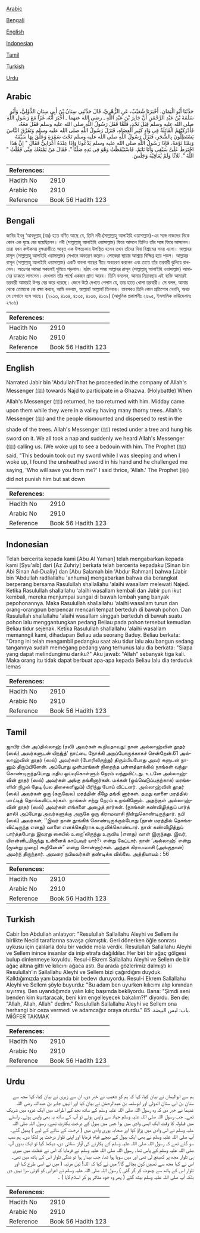 [Arabic](#arabic)

[Bengali](#bengali)

[English](#english)

[Indonesian](#indonesian)

[Tamil](#tamil)

[Turkish](#turkish)

[Urdu](#urdu)

## Arabic


<div dir="rtl" lang="ar" style={{fontSize:'larger',backgroundColor:'#f8f9fa',padding:20}}>
حَدَّثَنَا أَبُو الْيَمَانِ، أَخْبَرَنَا شُعَيْبٌ، عَنِ الزُّهْرِيِّ، قَالَ حَدَّثَنِي سِنَانُ بْنُ أَبِي سِنَانٍ الدُّؤَلِيُّ، وَأَبُو سَلَمَةَ بْنُ عَبْدِ الرَّحْمَنِ أَنَّ جَابِرَ بْنَ عَبْدِ اللَّهِ ـ رضى الله عنهما ـ أَخْبَرَ أَنَّهُ، غَزَا مَعَ رَسُولِ اللَّهِ صلى الله عليه وسلم قِبَلَ نَجْدٍ، فَلَمَّا قَفَلَ رَسُولُ اللَّهِ صلى الله عليه وسلم قَفَلَ مَعَهُ، فَأَدْرَكَتْهُمُ الْقَائِلَةُ فِي وَادٍ كَثِيرِ الْعِضَاهِ، فَنَزَلَ رَسُولُ اللَّهِ صلى الله عليه وسلم وَتَفَرَّقَ النَّاسُ يَسْتَظِلُّونَ بِالشَّجَرِ، فَنَزَلَ رَسُولُ اللَّهِ صلى الله عليه وسلم تَحْتَ سَمُرَةٍ وَعَلَّقَ بِهَا سَيْفَهُ وَنِمْنَا نَوْمَةً، فَإِذَا رَسُولُ اللَّهِ صلى الله عليه وسلم يَدْعُونَا وَإِذَا عِنْدَهُ أَعْرَابِيٌّ فَقَالَ ‏"‏ إِنَّ هَذَا اخْتَرَطَ عَلَىَّ سَيْفِي وَأَنَا نَائِمٌ، فَاسْتَيْقَظْتُ وَهْوَ فِي يَدِهِ صَلْتًا ‏"‏‏.‏ فَقَالَ مَنْ يَمْنَعُكَ مِنِّي فَقُلْتُ ‏"‏ اللَّهُ ‏"‏‏.‏ ثَلاَثًا وَلَمْ يُعَاقِبْهُ وَجَلَسَ‏.‏
</div>
<div style={{backgroundColor:'#f8f9fa',padding:20, marginBottom: 10}}><table> <thead> <tr> <th>References:</th> <th></th> </tr> </thead> <tbody><tr><td>Hadith No</td><td>2910</td></tr><tr><td>Arabic No</td><td>2910</td></tr><tr><td>Reference</td><td>Book 56 Hadith 123</td></tr></tbody></table></div>

## Bengali


<div dir="ltr" lang="bn" style={{fontSize:'larger',backgroundColor:'#f8f9fa',padding:20}}>
জাবির ইবনু ‘আবদুল্লাহ্ (রাঃ) হতে বর্ণিত আছে যে, তিনি নবী (সাল্লাল্লাহু আলাইহি ওয়াসাল্লাম)-এর সঙ্গে নাজদের দিকে কোন এক যুদ্ধে বের হয়েছিলেন। নবী (সাল্লাল্লাহু আলাইহি ওয়াসাল্লাম) ফিরে আসলে তিনিও তাঁর সঙ্গে ফিরে আসলেন। তারা যখন কণ্টকময় বৃক্ষরাজীতে আবৃত এক উপত্যকায় উপস্থিত হলেন তখন তাঁদের দিবা বিশ্রামের সময় এলো। আল্লাহর রাসূল (সাল্লাল্লাহু আলাইহি ওয়াসাল্লাম) সেখানে অবতরণ করেন। লোকেরা ছায়ার আশ্রয়ে বিক্ষিপ্ত হয়ে পড়ল। আল্লাহর রাসূল (সাল্লাল্লাহু আলাইহি ওয়াসাল্লাম) একটি বাবলা গাছের নীচে অবতরণ করলেন এবং তাতে তাঁর তরবারী ঝুলিয়ে রাখলেন। অতঃপর আমরা সকলেই ঘুমিয়ে পড়লাম। হঠাৎ এক সময় আল্লাহর রাসূল (সাল্লাল্লাহু আলাইহি ওয়াসাল্লাম) আমাদের ডাকতে লাগলেন। দেখলাম তাঁর পার্শ্বে একজন গ্রাম্য আরব। তিনি বললেন, আমার নিদ্রাবস্থায় এই ব্যক্তি আমারই তরবারী আমারই উপর বের করে ধরেছে। জেগে উঠে দেখতে পেলাম যে, তার হাতে খোলা তরবারী। সে বলল, আমার থেকে তোমাকে কে রক্ষা করবে, আমি বললাম, আল্লাহ! আল্লাহ! তিনবার। তারপরও তিনি কোন প্রতিশোধ নেননি, অথচ সে সেখানে বসে আছে। (২৯১৩, ৪১৩৪, ৪১৩৫, ৪১৩৬, ৪১৩৯) (আধুনিক প্রকাশনীঃ ২৬৯৫, ইসলামিক ফাউন্ডেশনঃ ২৭০৬)
</div>
<div style={{backgroundColor:'#f8f9fa',padding:20, marginBottom: 10}}><table> <thead> <tr> <th>References:</th> <th></th> </tr> </thead> <tbody><tr><td>Hadith No</td><td>2910</td></tr><tr><td>Arabic No</td><td>2910</td></tr><tr><td>Reference</td><td>Book 56 Hadith 123</td></tr></tbody></table></div>

## English


<div dir="ltr" lang="en" style={{fontSize:'larger',backgroundColor:'#f8f9fa',padding:20}}>
Narrated Jabir bin 'Abdullah:That he proceeded in the company of Allah's Messenger (ﷺ) towards Najd to participate in a Ghazwa. (Holybattle) When Allah's Messenger (ﷺ) returned, he too returned with him. Midday came upon them while they were in a valley having many thorny trees. Allah's Messenger (ﷺ) and the people dismounted and dispersed to rest in the shade of the trees. Allah's Messenger (ﷺ) rested under a tree and hung his sword on it. We all took a nap and suddenly we heard Allah's Messenger (ﷺ) calling us. (We woke up) to see a bedouin with him. The Prophet (ﷺ) said, "This bedouin took out my sword while I was sleeping and when I woke up, I found the unsheathed sword in his hand and he challenged me saying, 'Who will save you from me?' I said thrice, 'Allah.' The Prophet (ﷺ) did not punish him but sat down
</div>
<div style={{backgroundColor:'#f8f9fa',padding:20, marginBottom: 10}}><table> <thead> <tr> <th>References:</th> <th></th> </tr> </thead> <tbody><tr><td>Hadith No</td><td>2910</td></tr><tr><td>Arabic No</td><td>2910</td></tr><tr><td>Reference</td><td>Book 56 Hadith 123</td></tr></tbody></table></div>

## Indonesian


<div dir="ltr" lang="id" style={{fontSize:'larger',backgroundColor:'#f8f9fa',padding:20}}>
Telah bercerita kepada kami [Abu Al Yaman] telah mengabarkan kepada kami [Syu'aib] dari [Az Zuhriy] berkata telah bercerita kepadaku [Sinan bin Abi Sinan Ad-Dualiy] dan [Abu Salamah bin 'Abdur Rahman] bahwa [Jabir bin 'Abdullah radliallahu 'anhuma] mengabarkan bahwa dia berangkat berperang bersama Rasulullah shallallahu 'alaihi wasallam melewati Najed. Ketika Rasulullah shallallahu 'alaihi wasallam kembali dan Jabir pun ikut kembali, mereka menjumpai sungai di bawah lembah yang banyak pepohonannya. Maka Rasulullah shallallahu 'alaihi wasallam turun dan orang-orangpun berpencar mencari tempat berteduh di bawah pohon. Dan Rasulullah shallallahu 'alaihi wasallam singgah berteduh di bawah suatu pohon lalu menggantungkan pedang Beliau pada pohon tersebut kemudian Beliau tidur sejenak. Ketika Rasulullah shallallahu 'alaihi wasallam memanngil kami, dihadapan Beliau ada seorang Baduy. Beliau berkata: "Orang ini telah mengambil pedangku saat aku tidur lalu aku bangun sedang tangannya sudah memegang pedang yang terhunus lalu dia berkata: "Siapa yang dapat melindungimu dariku?" Aku jawab: "Allah" sebanyak tiga kali. Maka orang itu tidak dapat berbuat apa-apa kepada Beliau lalu dia terduduk lemas
</div>
<div style={{backgroundColor:'#f8f9fa',padding:20, marginBottom: 10}}><table> <thead> <tr> <th>References:</th> <th></th> </tr> </thead> <tbody><tr><td>Hadith No</td><td>2910</td></tr><tr><td>Arabic No</td><td>2910</td></tr><tr><td>Reference</td><td>Book 56 Hadith 123</td></tr></tbody></table></div>

## Tamil


<div dir="ltr" lang="ta" style={{fontSize:'larger',backgroundColor:'#f8f9fa',padding:20}}>
ஜாபிர் பின் அப்தில்லாஹ் (ரலி) அவர்கள் கூறியதாவது: நான் அல்லாஹ்வின் தூதர் (ஸல்) அவர்களுடன் யிநஜ்த்’ நாட்டை நோக்கி அறப்போருக்காகச் சென்றேன்.61 அல்லாஹ்வின் தூதர் (ஸல்) அவர்கள் (போரிலிருந்து) திரும்பியபோது அவர் களுடன் நானும் திரும்பினேன். அப்போது முள்மரங்கள் நிறைந்த பள்ளத்தாக்கில் நாங்கள் வந்துகொண்டிருந்தபோது மதிய ஓய்வுகொள்ளும் நேரம் வந்துவிட்டது. உடனே அல்லாஹ்வின் தூதர் (ஸல்) அவர்கள் அங்கு தங்கினார்கள். மக்கள் (ஓய்வெடுப்பதற்காக) மரங்களின் நிழல் தேடி (பல திசைகளிலும்) பிரிந்து போய் விட்டனர். அல்லாஹ்வின் தூதர் (ஸல்) அவர்கள் ஒரு (கருவேல) மரத்தின் கீழே தங்கி னார்கள். தமது வாளை மரத்தில் மாட்டித் தொங்கவிட்டார்கள். நாங்கள் சற்று நேரம் உறங்கினோம். அதற்குள் அல்லாஹ்வின் தூதர் (ஸல்) அவர்கள் எங்களை அழைத் தார்கள். (நாங்கள் கண்விழித்துப் பார்த் தால்) அப்போது அவர்களுக்கு அருகே ஒரு கிராமவாசி நின்றுகொண்டிருந்தார். நபி (ஸல்) அவர்கள், ‘‘இவர் நான் தூங்கிக் கொண்டிருக்கும்போது (நான் மரத்தில் தொங்கவிட்டிருந்த எனது) வாளை எனக்கெதிராக உருவிக்கொண்டார். நான் கண்விழித்துப் பார்த்தபோது இவரது கையில் உறை’லிருந்து உருவிய (எனது) வாள் இருந்தது. இவர், யிஎன்னிடமிருந்து உன்னைக் காப்பவர் யார்?› என்று கேட்டார். நான் ‘அல்லாஹ்’ என்று (மூன்று முறை) கூறினேன்” என்று சொன்னார்கள். அந்தக் கிராமவாசி (அங்குதான்) அமர்ந் திருந்தார். அவரை நபியவர்கள் தண்டிக்க வில்லை. அத்தியாயம் : 56
</div>
<div style={{backgroundColor:'#f8f9fa',padding:20, marginBottom: 10}}><table> <thead> <tr> <th>References:</th> <th></th> </tr> </thead> <tbody><tr><td>Hadith No</td><td>2910</td></tr><tr><td>Arabic No</td><td>2910</td></tr><tr><td>Reference</td><td>Book 56 Hadith 123</td></tr></tbody></table></div>

## Turkish


<div dir="ltr" lang="tr" style={{fontSize:'larger',backgroundColor:'#f8f9fa',padding:20}}>
Cabir İbn Abdullah anlatıyor: "Resulullah Sallallahu Aleyhi ve Sellem ile birlikte Necid taraflarına savaşa çıkmıştık. Geri dönerken öğle sonrası uykusu için çalılarla dolu bir vadide mola verdik. Resulullah Sallallahu Aleyhi ve Sellem inince insanlar da inip etrafa dağıldılar. Her biri bir ağaç gölgesi bulup dinlenmeye koyuldu. Resul-i Ekrem Sallallahu Aleyhi ve Sellem de bir ağaç altına gitti ve kılıcını ağaca astı. Bu arada gözlerimiz dalmıştı ki Resulullah’ın Sallallahu Aleyhi ve Sellem bizi çağırdığını duyduk. Kalktığımızda yanı başında bir bedevı duruyordu. Resul-i Ekrem Sallallahu Aleyhi ve Sellem şöyle buyurdu: "Bu adam ben uyurken kılıcımı alıp kınından sıyırmış. Ben uyandığımda yalın kılıç başımda bekliyordu. Bana: "Şimdi seni benden kim kurtaracak, beni kim engelleyecek bakalım?!" diyordu. Ben de: "Allah, Allah, Allah" dedim." Resulullah Sallallahu Aleyhi ve Sellem ona herhangi bir ceza vermedi ve adamcağız oraya oturdu." باب: لبس البيضة. 85. MİĞFER TAKMAK
</div>
<div style={{backgroundColor:'#f8f9fa',padding:20, marginBottom: 10}}><table> <thead> <tr> <th>References:</th> <th></th> </tr> </thead> <tbody><tr><td>Hadith No</td><td>2910</td></tr><tr><td>Arabic No</td><td>2910</td></tr><tr><td>Reference</td><td>Book 56 Hadith 123</td></tr></tbody></table></div>

## Urdu


<div dir="rtl" lang="ur" style={{fontSize:'larger',backgroundColor:'#f8f9fa',padding:20}}>
ہم سے ابوالیمان نے بیان کیا، کہا کہ ہم کو شعیب نے خبر دی، ان سے زہری نے بیان کیا، کہا مجھ سے سنان بن ابی سنان الدولی اور ابوسلمہ بن عبدالرحمٰن نے بیان کیا اور انہیں جابر بن عبداللہ رضی اللہ عنہما نے خبر دی کہ وہ رسول اللہ صلی اللہ علیہ وسلم کے ساتھ نجد کے اطراف میں ایک غزوہ میں شریک تھے۔ جب رسول اللہ صلی اللہ علیہ وسلم جہاد سے واپس ہوئے تو آپ کے ساتھ یہ بھی واپس ہوئے۔ راستے میں قیلولہ کا وقت ایک ایسی وادی میں ہوا جس میں ببول کے درخت بکثرت تھے۔ رسول اللہ صلی اللہ علیہ وسلم نے اس وادی میں پڑاؤ کیا اور صحابہ پوری وادی میں ( درخت کے سائے کے لیے ) پھیل گئے۔ آپ صلی اللہ علیہ وسلم نے بھی ایک ببول کے نیچے قیام فرمایا اور اپنی تلوار درخت پر لٹکا دی۔ ہم سب سو گئے تھے کہ رسول اللہ صلی اللہ علیہ وسلم کے پکارنے کی آواز سنائی دی، دیکھا گیا تو ایک بدوی آپ صلی اللہ علیہ وسلم کے پاس تھا۔ رسول اللہ صلی اللہ علیہ وسلم نے فرمایا کہ اس نے غفلت میں میری ہی تلوار مجھ پر کھینچ لی تھی اور میں سویا ہوا تھا، جب بیدار ہوا تو ننگی تلوار اس کے ہاتھ میں تھی۔ اس نے کہا مجھ سے تمہیں کون بچائے گا؟ میں نے کہا کہ اللہ! تین مرتبہ ( میں نے اسی طرح کہا اور تلوار اس کے ہاتھ سے چھوٹ کر گر گئی ) رسول اللہ صلی اللہ علیہ وسلم نے اعرابی کو کوئی سزا نہیں دی بلکہ آپ صلی اللہ علیہ وسلم بیٹھ گئے ( پھر وہ خود متاثر ہو کر اسلام لایا ) ۔
</div>
<div style={{backgroundColor:'#f8f9fa',padding:20, marginBottom: 10}}><table> <thead> <tr> <th>References:</th> <th></th> </tr> </thead> <tbody><tr><td>Hadith No</td><td>2910</td></tr><tr><td>Arabic No</td><td>2910</td></tr><tr><td>Reference</td><td>Book 56 Hadith 123</td></tr></tbody></table></div>